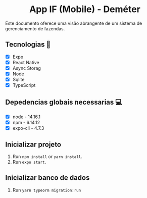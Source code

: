 <h1 align="center">
    App IF (Mobile) - Deméter
</h1>

Este documento oferece uma visão abrangente de um sistema de gerenciamento de fazendas.

## Tecnologias 🚀 

- [x] Expo
- [x] React Native
- [x] Async Storag
- [x] Node
- [x] Sqlite
- [x] TypeScript

## Depedencias globais necessarias 💻

- [x] node - 14.16.1
- [x] npm  - 6.14.12
- [x] expo-cli - 4.7.3 

## Inicializar projeto

1. Run `npm install` or `yarn install`.<br />
2. Run `expo start`.<br />

## Inicializar banco de dados

1. Run `yarn typeorm migration:run` <br />
